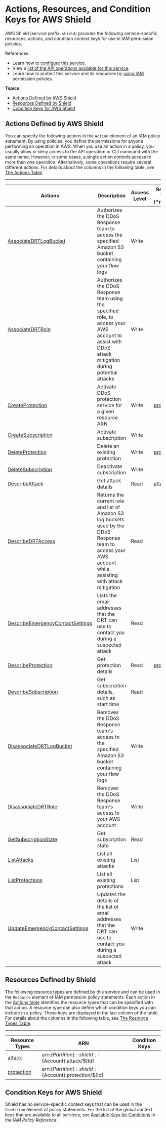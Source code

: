 # Actions, Resources, and Condition Keys for AWS Shield<a name="list_awsshield"></a>

AWS Shield \(service prefix: `shield`\) provides the following service\-specific resources, actions, and condition context keys for use in IAM permission policies\.

References:
+ Learn how to [configure this service](https://docs.aws.amazon.com/shield/latest/developerguide/)\.
+ View a [list of the API operations available for this service](https://docs.aws.amazon.com/waf/latest/DDOSAPIReference/)\.
+ Learn how to protect this service and its resources by [using IAM](https://docs.aws.amazon.com/shield/latest/developerguide/waf-auth-and-access-control.html) permission policies\.

**Topics**
+ [Actions Defined by AWS Shield](#awsshield-actions-as-permissions)
+ [Resources Defined by Shield](#awsshield-resources-for-iam-policies)
+ [Condition Keys for AWS Shield](#awsshield-policy-keys)

## Actions Defined by AWS Shield<a name="awsshield-actions-as-permissions"></a>

You can specify the following actions in the `Action` element of an IAM policy statement\. By using policies, you define the permissions for anyone performing an operation in AWS\. When you use an action in a policy, you usually allow or deny access to the API operation or CLI command with the same name\. However, in some cases, a single action controls access to more than one operation\. Alternatively, some operations require several different actions\. For details about the columns in the following table, see [The Actions Table](reference_policies_actions-resources-contextkeys.md#actions_table)\.


****  

| Actions | Description | Access Level | Resource Types \(\*required\) | Condition Keys | Dependent Actions | 
| --- | --- | --- | --- | --- | --- | 
|   [ AssociateDRTLogBucket ](https://docs.aws.amazon.com/waf/latest/DDOSAPIReference/API_AssociateDRTLogBucket.html)  | Authorizes the DDoS Response team to access the specified Amazon S3 bucket containing your flow logs | Write |  |  |   s3:GetBucketPolicy   s3:PutBucketPolicy   | 
|   [ AssociateDRTRole ](https://docs.aws.amazon.com/waf/latest/DDOSAPIReference/API_AssociateDRTRole.html)  | Authorizes the DDoS Response team using the specified role, to access your AWS account to assist with DDoS attack mitigation during potential attacks | Write |  |  |   iam:GetRole   iam:ListAttachedRolePolicies   iam:PassRole   | 
|   [ CreateProtection ](https://docs.aws.amazon.com/waf/latest/DDOSAPIReference/API_CreateProtection.html)  | Activate DDoS protection service for a given resource ARN | Write |   [ protection\* ](#awsshield-protection)   |  |  | 
|   [ CreateSubscription ](https://docs.aws.amazon.com/waf/latest/DDOSAPIReference/API_CreateSubscription.html)  | Activate subscription | Write |  |  |  | 
|   [ DeleteProtection ](https://docs.aws.amazon.com/waf/latest/DDOSAPIReference/API_DeleteProtection.html)  | Delete an existing protection | Write |   [ protection\* ](#awsshield-protection)   |  |  | 
|   [ DeleteSubscription ](https://docs.aws.amazon.com/waf/latest/DDOSAPIReference/API_DeleteSubscription.html)  | Deactivate subscription | Write |  |  |  | 
|   [ DescribeAttack ](https://docs.aws.amazon.com/waf/latest/DDOSAPIReference/API_DescribeAttack.html)  | Get attack details | Read |   [ attack\* ](#awsshield-attack)   |  |  | 
|   [ DescribeDRTAccess ](https://docs.aws.amazon.com/waf/latest/DDOSAPIReference/API_DescribeDRTAccess.html)  | Returns the current role and list of Amazon S3 log buckets used by the DDoS Response team to access your AWS account while assisting with attack mitigation | Read |  |  |  | 
|   [ DescribeEmergencyContactSettings ](https://docs.aws.amazon.com/waf/latest/DDOSAPIReference/API_DescribeEmergencyContactSettings.html)  | Lists the email addresses that the DRT can use to contact you during a suspected attack | Read |  |  |  | 
|   [ DescribeProtection ](https://docs.aws.amazon.com/waf/latest/DDOSAPIReference/API_DescribeProtection.html)  | Get protection details | Read |   [ protection\* ](#awsshield-protection)   |  |  | 
|   [ DescribeSubscription ](https://docs.aws.amazon.com/waf/latest/DDOSAPIReference/API_DescribeSubscription.html)  | Get subscription details, such as start time | Read |  |  |  | 
|   [ DisassociateDRTLogBucket ](https://docs.aws.amazon.com/waf/latest/DDOSAPIReference/API_DisassociateDRTLogBucket.html)  | Removes the DDoS Response team's access to the specified Amazon S3 bucket containing your flow logs | Write |  |  |   s3:DeleteBucketPolicy   s3:GetBucketPolicy   s3:PutBucketPolicy   | 
|   [ DisassociateDRTRole ](https://docs.aws.amazon.com/waf/latest/DDOSAPIReference/API_DisassociateDRTRole.html)  | Removes the DDoS Response team's access to your AWS account | Write |  |  |  | 
|   [ GetSubscriptionState ](https://docs.aws.amazon.com/waf/latest/DDOSAPIReference/API_GetSubscriptionState.html)  | Get subscription state | Read |  |  |  | 
|   [ ListAttacks ](https://docs.aws.amazon.com/waf/latest/DDOSAPIReference/API_ListAttacks.html)  | List all existing attacks | List |  |  |  | 
|   [ ListProtections ](https://docs.aws.amazon.com/waf/latest/DDOSAPIReference/API_ListProtections.html)  | List all existing protections | List |  |  |  | 
|   [ UpdateEmergencyContactSettings ](https://docs.aws.amazon.com/waf/latest/DDOSAPIReference/API_UpdateEmergencyContactSettings.html)  | Updates the details of the list of email addresses that the DRT can use to contact you during a suspected attack | Write |  |  |  | 

## Resources Defined by Shield<a name="awsshield-resources-for-iam-policies"></a>

The following resource types are defined by this service and can be used in the `Resource` element of IAM permission policy statements\. Each action in the [Actions table](#awsshield-actions-as-permissions) identifies the resource types that can be specified with that action\. A resource type can also define which condition keys you can include in a policy\. These keys are displayed in the last column of the table\. For details about the columns in the following table, see [The Resource Types Table](reference_policies_actions-resources-contextkeys.md#resources_table)\.


****  

| Resource Types | ARN | Condition Keys | 
| --- | --- | --- | 
|   [ attack ](https://docs.aws.amazon.com/waf/latest/DDOSAPIReference/API_AttackDetail.html)  |  arn:$\{Partition\}:shield::$\{Account\}:attack/$\{Id\}  |  | 
|   [ protection ](https://docs.aws.amazon.com/waf/latest/DDOSAPIReference/API_Protection.html)  |  arn:$\{Partition\}:shield::$\{Account\}:protection/$\{Id\}  |  | 

## Condition Keys for AWS Shield<a name="awsshield-policy-keys"></a>

Shield has no service\-specific context keys that can be used in the `Condition` element of policy statements\. For the list of the global context keys that are available to all services, see [Available Keys for Conditions](reference_policies_condition-keys.html#AvailableKeys) in the *IAM Policy Reference*\.